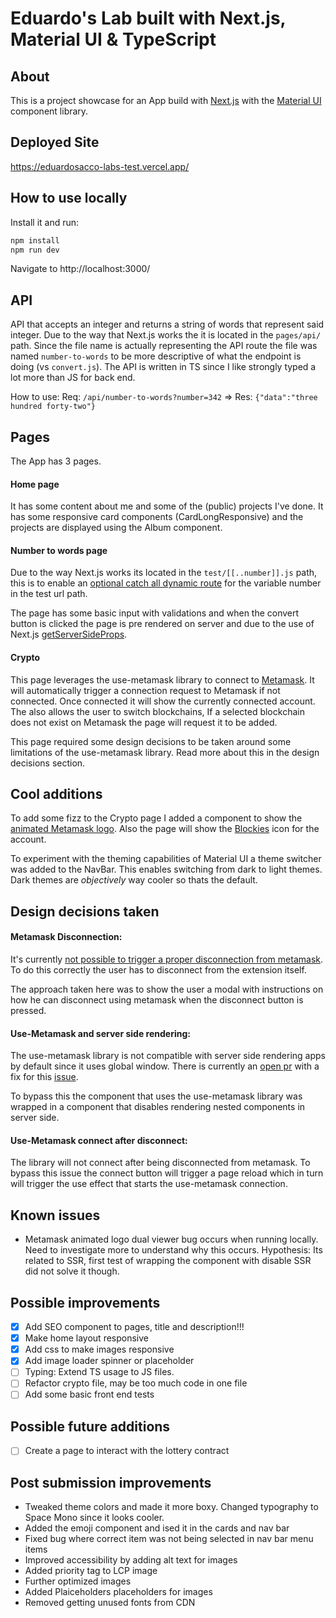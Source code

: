 # Eduardo's Lab built with Next.js, Material UI & TypeScript

## About
This is a project showcase for an App build with [Next.js](https://nextjs.org/) with the [Material UI](https://mui.com/) component library.

## Deployed Site
https://eduardosacco-labs-test.vercel.app/

## How to use locally
Install it and run:

```sh
npm install
npm run dev
```

Navigate to http://localhost:3000/

## API
API that accepts an integer and returns a string of words that represent said integer.
Due to the way that Next.js works the it is located in the `pages/api/` path.
Since the file name is actually representing the API route the file was named `number-to-words` to be more descriptive of what the endpoint is doing (vs `convert.js`).
The API is written in TS since I like strongly typed a lot more than JS for back end.

How to use:
Req: `/api/number-to-words?number=342` => Res: `{"data":"three hundred forty-two"}`

## Pages
The App has 3 pages.

#### Home page
It has some content about me and some of the (public) projects I've done. It has some responsive card components (CardLongResponsive) and the projects are displayed using the Album component.

#### Number to words page
Due to the way Next.js works its located in the `test/[[..number]].js` path, this is to enable an [optional catch all dynamic route](https://nextjs.org/docs/routing/dynamic-routes) for the variable number in the test url path.

The page has some basic input with validations and when the convert button is clicked the page is pre rendered on server and due to the use of Next.js [getServerSideProps](https://nextjs.org/docs/basic-features/data-fetching/get-server-side-props).

#### Crypto

This page leverages the use-metamask library to connect to [Metamask](https://metamask.io/). It will automatically trigger a connection request to Metamask if not connected. Once connected it will show the currently connected account. 
The also allows the user to switch blockchains, If a selected blockchain does not exist on Metamask the page will request it to be added.

This page required some design decisions to be taken around some limitations of the use-metamask library. Read more about this in the design decisions section.

## Cool additions

To add some fizz to the Crypto page I added a component to show the [animated Metamask logo](https://www.npmjs.com/package/@metamask/logo). Also the page will show the [Blockies](https://github.com/ethereum/blockies) icon for the account.

To experiment with the theming capabilities of Material UI a theme switcher was added to the NavBar. This enables switching from dark to light themes. Dark themes are _objectively_ way cooler so thats the default.

## Design decisions taken

#### Metamask Disconnection:

It's currently [not possible to trigger a proper disconnection from metamask](https://github.com/MetaMask/metamask-extension/issues/8990). To do this correctly the user has to disconnect from the extension itself.

The approach taken here was to show the user a modal with instructions on how he can disconnect using metamask when the disconnect button is pressed.

#### Use-Metamask and server side rendering:

The use-metamask library is not compatible with server side rendering apps by default since it uses global window. There is currently an [open pr](https://github.com/mdtanrikulu/use-metamask/pull/19) with a fix for this [issue](https://github.com/mdtanrikulu/use-metamask/issues/18).

To bypass this the component that uses the use-metamask library was wrapped in a component that disables rendering nested components in server side.

#### Use-Metamask connect after disconnect:

The library will not connect after being disconnected from metamask.
To bypass this issue the connect button will trigger a page reload which in turn will trigger the use effect that starts the use-metamask connection.

## Known issues
* Metamask animated logo dual viewer bug occurs when running locally. Need to investigate more to understand why this occurs. Hypothesis: Its related to SSR, first test of wrapping the component with disable SSR did not solve it though.

## Possible improvements
* [x] Add SEO component to pages, title and description!!!
* [x] Make home layout responsive
* [x] Add css to make images responsive
* [x] Add image loader spinner or placeholder
* [ ] Typing: Extend TS usage to JS files.
* [ ] Refactor crypto file, may be too much code in one file
* [ ] Add some basic front end tests

## Possible future additions
* [ ] Create a page to interact with the lottery contract

## Post submission improvements
* Tweaked theme colors and made it more boxy. Changed typography to Space Mono since it looks cooler.
* Added the emoji component and ised it in the cards and nav bar
* Fixed bug where correct item was not being selected in nav bar menu items
* Improved accessibility by adding alt text for images
* Added priority tag to LCP image
* Further optimized images
* Added Plaiceholders placeholders for images
* Removed getting unused fonts from CDN

